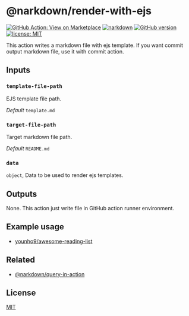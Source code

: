 # @narkdown/render-with-ejs

[![GitHub Action: View on Marketplace](https://img.shields.io/badge/GitHub%20Action-View_on_Marketplace-blue?logo=github)](https://github.com/marketplace/actions/narkdown-render-with-ejs)
[![narkdown](https://github.com/younho9/awesome-reading-list/actions/workflows/narkdown.yml/badge.svg?branch=main&event=schedule)](https://github.com/younho9/awesome-reading-list/actions/workflows/narkdown.yml)
[![GitHub version](https://badge.fury.io/gh/narkdown%2Frender-with-ejs.svg)](https://badge.fury.io/gh/narkdown%2Frender-with-ejs)
[![license: MIT](https://img.shields.io/badge/license-MIT-green.svg)](./LICENSE)

This action writes a markdown file with ejs template. If you want commit output markdown file, use it with commit action.

## Inputs

### `template-file-path`

EJS template file path.

_Default_ `template.md`

### `target-file-path`

Target markdown file path.

_Default_ `README.md`

### `data`

`object`, Data to be used to render ejs templates.

## Outputs

None. This action just write file in GitHub action runner environment.

## Example usage

- [younho9/awesome-reading-list](https://github.com/younho9/awesome-reading-list/blob/main/.github/workflows/narkdown.yml)

## Related

- [@narkdown/query-in-action](https://github.com/narkdown/query-in-action)

## License

[MIT](LICENSE)
